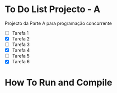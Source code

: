 # To Do List Projecto - A
Projecto da Parte A para programação concorrente

- [ ] Tarefa 1
- [x] Tarefa 2
- [ ] Tarefa 3
- [X] Tarefa 4
- [ ] Tarefa 5
- [X] Tarefa 6

# How To Run and Compile